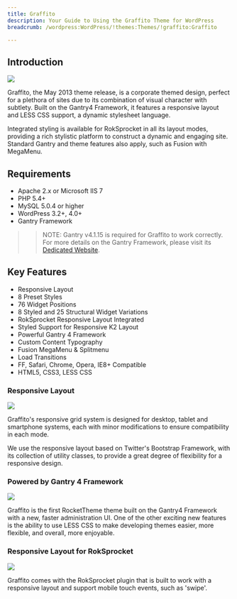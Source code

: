 ```yaml
---
title: Graffito
description: Your Guide to Using the Graffito Theme for WordPress
breadcrumb: /wordpress:WordPress/!themes:Themes/!graffito:Graffito

---
```


Introduction
-----

![][graffito]

Graffito, the May 2013 theme release, is a corporate themed design, perfect for a plethora of sites due to its combination of visual character with subtlety. Built on the Gantry4 Framework, it features a responsive layout and LESS CSS support, a dynamic stylesheet language.

Integrated styling is available for RokSprocket in all its layout modes, providing a rich stylistic platform to construct a dynamic and engaging site. Standard Gantry and theme features also apply, such as Fusion with MegaMenu.

Requirements
-----

* Apache 2.x or Microsoft IIS 7
* PHP 5.4+
* MySQL 5.0.4 or higher
* WordPress 3.2+, 4.0+
* Gantry Framework

>> NOTE: Gantry v4.1.15 is required for Graffito to work correctly. For more details on the Gantry Framework, please visit its [Dedicated Website][gantry].

Key Features
-----

* Responsive Layout
* 8 Preset Styles
* 76 Widget Positions
* 8 Styled and 25 Structural Widget Variations
* RokSprocket Responsive Layout Integrated
* Styled Support for Responsive K2 Layout
* Powerful Gantry 4 Framework
* Custom Content Typography
* Fusion MegaMenu & Splitmenu
* Load Transitions
* FF, Safari, Chrome, Opera, IE8+ Compatible
* HTML5, CSS3, LESS CSS

### Responsive Layout

![][responsive]

Graffito's responsive grid system is designed for desktop, tablet and smartphone systems, each with minor modifications to ensure compatibility in each mode.

We use the responsive layout based on Twitter's Bootstrap Framework, with its collection of utility classes, to provide a great degree of flexibility for a responsive design.

### Powered by Gantry 4 Framework

![][gantry4]

Graffito is the first RocketTheme theme built on the Gantry4 Framework with a new, faster administration UI. One of the other exciting new features is the ability to use LESS CSS to make developing themes easier, more flexible, and overall, more enjoyable.

### Responsive Layout for RokSprocket

![][sprocket]

Graffito comes with the RokSprocket plugin that is built to work with a responsive layout and support mobile touch events, such as 'swipe'.

[gantry]: http://gantry.org/
[gantry_install]: ../../start/gantry.md
[download]: http://www.rockettheme.com/wordpress-downloads/club/3516-Graffito
[graffito]: assets/wp_graffito.jpg
[responsive]: assets/responsive.jpg
[sprocket]: assets/roksprocket.jpg
[gantry4]: assets/gantry4.jpg